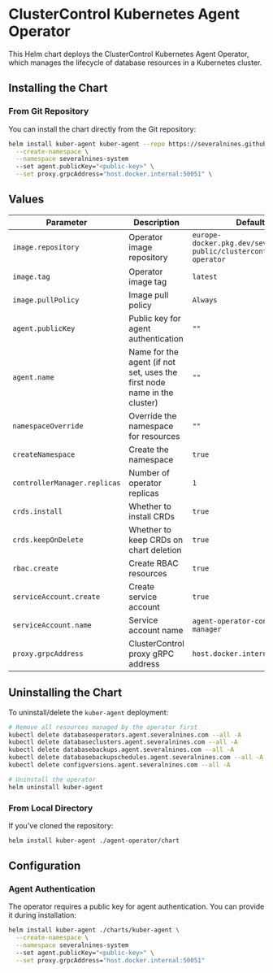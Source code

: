 # ClusterControl Kubernetes Agent Operator


This Helm chart deploys the ClusterControl Kubernetes Agent Operator, which manages the lifecycle of database resources in a Kubernetes cluster.


## Installing the Chart

### From Git Repository

You can install the chart directly from the Git repository:

```bash
helm install kuber-agent kuber-agent --repo https://severalnines.github.io/helm-charts/ \
  --create-namespace \
  --namespace severalnines-system
  --set agent.publicKey="<public-key>" \
  --set proxy.grpcAddress="host.docker.internal:50051" \
```

## Values

| Parameter | Description | Default |
|-----------|-------------|---------|
| `image.repository` | Operator image repository | `europe-docker.pkg.dev/severalnines-public/clustercontrol/agent-operator` |
| `image.tag` | Operator image tag | `latest` |
| `image.pullPolicy` | Image pull policy | `Always` |
| `agent.publicKey` | Public key for agent authentication | `""` |
| `agent.name` | Name for the agent (if not set, uses the first node name in the cluster) | `""` |
| `namespaceOverride` | Override the namespace for resources | `""` |
| `createNamespace` | Create the namespace | `true` |
| `controllerManager.replicas` | Number of operator replicas | `1` |
| `crds.install` | Whether to install CRDs | `true` |
| `crds.keepOnDelete` | Whether to keep CRDs on chart deletion | `true` |
| `rbac.create` | Create RBAC resources | `true` |
| `serviceAccount.create` | Create service account | `true` |
| `serviceAccount.name` | Service account name | `agent-operator-controller-manager` |
| `proxy.grpcAddress` | ClusterControl proxy gRPC address | `host.docker.internal:50051` |

## Uninstalling the Chart

To uninstall/delete the `kuber-agent` deployment:

```bash
# Remove all resources managed by the operator first
kubectl delete databaseoperators.agent.severalnines.com --all -A
kubectl delete databaseclusters.agent.severalnines.com --all -A
kubectl delete databasebackups.agent.severalnines.com --all -A
kubectl delete databasebackupschedules.agent.severalnines.com --all -A
kubectl delete configversions.agent.severalnines.com --all -A

# Uninstall the operator
helm uninstall kuber-agent
```


### From Local Directory

If you've cloned the repository:

```bash
helm install kuber-agent ./agent-operator/chart
```

## Configuration

### Agent Authentication

The operator requires a public key for agent authentication. You can provide it during installation:

```bash
helm install kuber-agent ./charts/kuber-agent \
  --create-namespace \
  --namespace severalnines-system
  --set agent.publicKey="<public-key>" \
  --set proxy.grpcAddress="host.docker.internal:50051"
```
